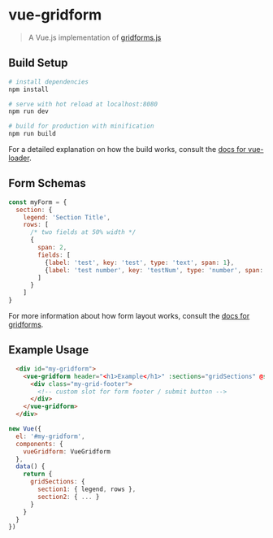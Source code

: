 # vue-gridform

> A Vue.js implementation of [gridforms.js](http://kumailht.com/gridforms)

## Build Setup

``` bash
# install dependencies
npm install

# serve with hot reload at localhost:8080
npm run dev

# build for production with minification
npm run build
```
For a detailed explanation on how the build works, consult the [docs for vue-loader](http://vuejs.github.io/vue-loader).

## Form Schemas

``` javascript
const myForm = {
  section: {
    legend: 'Section Title',
    rows: [
      /* two fields at 50% width */
      {
        span: 2,
        fields: [
          {label: 'test', key: 'test', type: 'text', span: 1},
          {label: 'test number', key: 'testNum', type: 'number', span: 1}
        ]
      }
    ]
}

```
For more information about how form layout works, consult the [docs for gridforms](https://github.com/kumailht/gridforms#2-markup-your-gridform).


## Example Usage
``` html
  <div id="my-gridform">
    <vue-gridform header="<h1>Example</h1>" :sections="gridSections" @submit.prevent="doSomething">
      <div class="my-grid-footer">
        <!-- custom slot for form footer / submit button -->
      </div>
    </vue-gridform>
  </div>

```

``` javascript
new Vue({
  el: '#my-gridform',
  components: {
    vueGridform: VueGridform
  },
  data() {
    return {
      gridSections: {
        section1: { legend, rows },
        section2: { ... }
      }
    }
  }
})

```